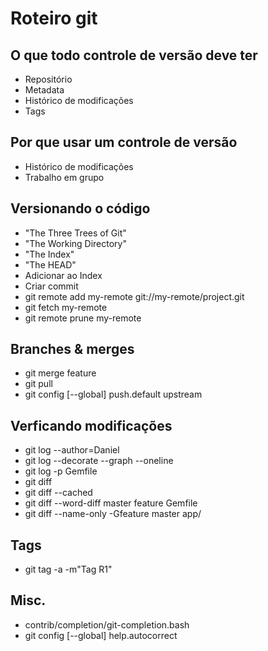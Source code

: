 Roteiro git
===========

O que todo controle de versão deve ter
--------------------------------------
* Repositório
* Metadata
* Histórico de modificações
* Tags


Por que usar um controle de versão
----------------------------------
* Histórico de modificações
* Trabalho em grupo


Versionando o código
--------------------
* "The Three Trees of Git"
* "The Working Directory"
* "The Index"
* "The HEAD"
* Adicionar ao Index
* Criar commit
* git remote add my-remote git://my-remote/project.git
* git fetch my-remote
* git remote prune my-remote


Branches & merges
-----------------
* git merge feature
* git pull
* git config [--global] push.default upstream


Verficando modificações
-----------------------
* git log --author=Daniel
* git log --decorate --graph --oneline
* git log -p Gemfile
* git diff
* git diff --cached
* git diff --word-diff master feature Gemfile
* git diff --name-only -Gfeature master app/


Tags
----
* git tag -a -m"Tag R1"


Misc.
-----
* contrib/completion/git-completion.bash
* git config [--global] help.autocorrect <deciseconds>
